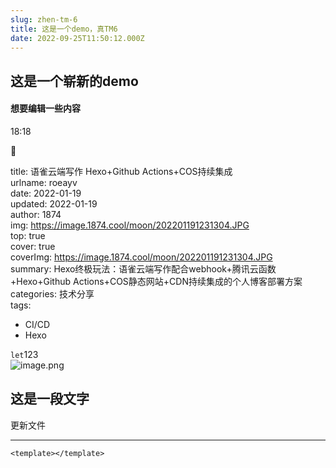 ```yaml
---
slug: zhen-tm-6
title: 这是一个demo，真TM6
date: 2022-09-25T11:50:12.000Z
---
```



<a name="b4wPM"></a>
## 这是一个崭新的demo
<a name="UyF6m"></a>
#### 想要编辑一些内容

18:18




🐳


title: 语雀云端写作 Hexo+Github Actions+COS持续集成<br />urlname: roeayv<br />date: 2022-01-19<br />updated: 2022-01-19<br />author: 1874<br />img: https://image.1874.cool/moon/202201191231304.JPG<br />top: true<br />cover: true<br />coverImg: https://image.1874.cool/moon/202201191231304.JPG<br />summary: Hexo终极玩法：语雀云端写作配合webhook+腾讯云函数+Hexo+Github Actions+COS静态网站+CDN持续集成的个人博客部署方案<br />categories: 技术分享<br />tags:

- CI/CD
- Hexo

`let`123<br />![image.png](https://cdn.nlark.com/yuque/0/2022/png/26326040/1664529328876-c9eb1ded-9fb6-4547-b706-9d5ca6fd7cae.png#clientId=u95945211-a809-4&crop=0&crop=0&crop=1&crop=1&errorMessage=unknown%20error&from=paste&height=84&id=uc79bf7a9&margin=%5Bobject%20Object%5D&name=image.png&originHeight=105&originWidth=320&originalType=binary&ratio=1&rotation=0&showTitle=false&size=5694&status=error&style=none&taskId=uc3fc1485-169c-4ed4-9a5f-c93941d82be&title=&width=256)
<a name="TSose"></a>
## 这是一段文字
更新文件

---

```vue
<template></template>	
```
